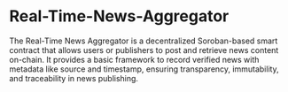# Real-Time-News-Aggregator
The Real-Time News Aggregator is a decentralized Soroban-based smart contract that allows users or publishers to post and retrieve news content on-chain. It provides a basic framework to record verified news with metadata like source and timestamp, ensuring transparency, immutability, and traceability in news publishing.
